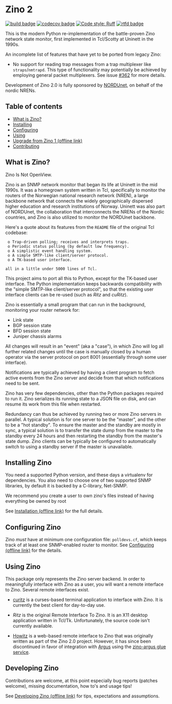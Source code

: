# Zino 2
[![build badge](https://img.shields.io/github/actions/workflow/status/Uninett/zino/tests.yml?branch=master)](https://github.com/Uninett/zino/actions)
[![codecov badge](https://codecov.io/gh/Uninett/zino/branch/master/graph/badge.svg)](https://codecov.io/gh/Uninett/zino)
[![Code style: Ruff](https://img.shields.io/endpoint?url=https://raw.githubusercontent.com/astral-sh/ruff/main/assets/badge/v2.json)](https://github.com/astral-sh/ruff)
[![rtfd badge](https://app.readthedocs.org/projects/zino/badge/?version=latest&style=flat)](https://zino.readthedocs.io/en/latest/)

This is the modern Python re-implementation of the battle-proven Zino network
state monitor, first implemented in Tcl/Scotty at Uninett in the 1990s.

An incomplete list of features that have yet to be ported from legacy Zino:

- No support for reading trap messages from a trap multiplexer like
  `straps`/`nmtrapd`.  This type of functionality may potentially be achieved
  by employing general packet multiplexers.  See issue
  [#362](https://github.com/Uninett/zino/issues/362) for more details.

Development of Zino 2.0 is fully sponsored by [NORDUnet](https://nordu.net/),
on behalf of the nordic NRENs.

## Table of contents

- [What is Zino?](#what-is-zino)
- [Installing](#installing-zino)
- [Configuring](#configuring-zino)
- [Using](#using-zino)
- [Upgrade from Zino 1 (offline link)](docs/howtos/upgrade-from-zino-1.rst)
- [Contributing](#developing-zino)

## What is Zino?

Zino Is Not OpenView.

Zino is an SNMP network monitor that began its life at Uninett in the mid
1990s.  It was a homegrown system written in Tcl, specifically to monitor the
routers of the Norwegian national research network (NREN), a large backbone
network that connects the widely geographically dispersed higher education and
research institutions of Norway.  Uninett was also part of NORDUnet, the
collaboration that interconnects the NRENs of the Nordic countries, and Zino
is also utilized to monitor the NORDUnet backbone.

Here's a quote about its features from the `README` file of the original Tcl
codebase:

```
 o Trap-driven polling; receives and interprets traps.
 o Periodic status polling (by default low frequency).
 o A simplistic event handling system.
 o A simple SMTP-like client/server protocol.
 o A TK-based user interface.

all in a little under 5000 lines of Tcl.
```

This project aims to port all this to Python, except for the TK-based user
interface.  The Python implementation keeps backwards compatibility with the
"simple SMTP-like client/server protocol", so that the existing user interface
clients can be re-used (such as *Ritz* and *cuRitz*).

Zino is essentially a small program that can run in the background, monitoring
your router network for:

- Link state
- BGP session state
- BFD session state
- Juniper chassis alarms

All changes will result in an "event" (aka a "case"), in which Zino will log
all further related changes until the case is manually closed by a human
operator via the server protocol on port 8001 (essentially through some user
interface).

Notifications are typically achieved by having a client program to fetch active
events from the Zino server and decide from that which notifications need to be
sent.

Zino has very few dependencies, other than the Python packages required to run
it.  Zino serializes its running state to a JSON file on disk, and can resume
its work from this file when restarted.

Redundancy can thus be achieved by running two or more Zino servers in
parallel.  A typical solution is for one server to be the "master", and the
other to be a "hot standby".  To ensure the master and the standby are mostly
in sync, a typical solution is to transfer the state dump from the master to
the standby every 24 hours and then restarting the standby from the master's
state dump.  Zino clients can be typically be configured to automatically
switch to using a standby server if the master is unavailable.

## Installing Zino

You need a supported Python version, and these days a virtualenv for
dependencies. You also need to choose one of two supported SNMP libraries, by
default it is backed by a C-library, Net-SNMP.

We recommend you create a user to own zino's files instead of
having everything be owned by root

See [Installation (offline
link)](docs/installation.rst) for the full details.

## Configuring Zino

Zino *must* have at minimum one configuration file: ``polldevs.cf``, which
keeps track of at least one SNMP-enabled router to monitor. See [Configuring
(offline link)](docs/configuration.rst) for the details.

## Using Zino

This package only represents the Zino server backend. In order to meaningfully
interface with Zino as a user, you will want a remote interface to
Zino. Several remote interfaces exist.

* [curitz](https://github.com/Uninett/curitz) is a curses-based terminal
  application to interface with Zino. It is currently the best client for
  day-to-day use.

* *Ritz* is the original Remote Interface To Zino. It is an X11 desktop
  application written in Tcl/Tk. Unfortunately, the source code isn't currently
  available.

* [Howitz](https://github.com/Uninett/howitz) is a web-based remote interface
  to Zino that was originally written as part of the Zino 2.0 project. However,
  it has since been discontinued in favor of integration with
  [Argus](http://github.com/Uninett/Argus) using the
  [zino-argus glue service](https://github.com/Uninett/zino-argus-glue).


## Developing Zino

Contributions are welcome, at this point especially bug reports (patches
welcome), missing documentation, how to's and usage tips!

See [Developing Zino (offline link)](docs/development.rst) for
tips, expectations and assumptions.
